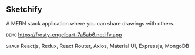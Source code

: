 ## Sketchify

A MERN stack application where you can share drawings with others.

`DEMO` https://frosty-engelbart-7a5ab6.netlify.app

`STACK` Reactjs, Redux, React Router, Axios, Material UI, Expressjs, MongoDB

